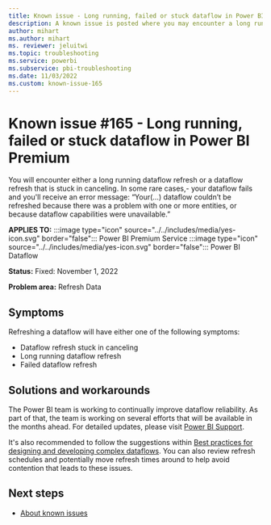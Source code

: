 ```yaml
---
title: Known issue - Long running, failed or stuck dataflow in Power BI Premium
description: A known issue is posted where you may encounter a long running, failed or stuck dataflow on Power BI Premium.
author: mihart
ms.author: mihart
ms. reviewer: jeluitwi
ms.topic: troubleshooting  
ms.service: powerbi
ms.subservice: pbi-troubleshooting
ms.date: 11/03/2022
ms.custom: known-issue-165
---
```


# Known issue #165 - Long running, failed or stuck dataflow in Power BI Premium

You will encounter either a long running dataflow refresh or a dataflow refresh that is stuck in canceling. In some rare cases,- your dataflow fails and you'll receive an error message: “Your(…) dataflow couldn’t be refreshed because there was a problem with one or more entities, or because dataflow capabilities were unavailable.”

**APPLIES TO:** :::image type="icon" source="../../includes/media/yes-icon.svg" border="false"::: Power BI Premium Service :::image type="icon" source="../../includes/media/yes-icon.svg" border="false"::: Power BI Dataflow

**Status:** Fixed: November 1, 2022

**Problem area:** Refresh Data

## Symptoms

Refreshing a dataflow will have either one of the following symptoms:

- Dataflow refresh stuck in canceling
- Long running dataflow refresh
- Failed dataflow refresh

## Solutions and workarounds

The Power BI team is working to continually improve dataflow reliability. As part of that, the team is working on several efforts that will be available in the months ahead.  For detailed updates, please visit [Power BI Support](http://support.powerbi.com).

It's also recommended to follow the suggestions within  [Best practices for designing and developing complex dataflows](/power-query/dataflows/best-practices-developing-complex-dataflows). You can also review refresh schedules and potentially move refresh times around to help avoid contention that leads to these issues.

## Next steps

- [About known issues](power-bi-known-issues.md)

